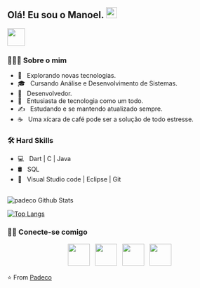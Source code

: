 <h2> Olá! Eu sou o Manoel. <img src="https://github.com/souvikguria98/souvikguria98/blob/master/Hi.gif" width="25"></h2>
<img src="https://cdn.countryflags.com/thumbs/brazil/flag-round-250.png" width="40" height="40">
 

<h3> 👨🏻‍💻 Sobre o mim </h3>

- 🤔 &nbsp; Explorando novas tecnologias.
- 🎓 &nbsp; Cursando Análise e Desenvolvimento de Sistemas.
- 💼 &nbsp; Desenvolvedor.
- 🌱 &nbsp; Entusiasta de tecnologia como um todo.
- ✍️ &nbsp; Estudando e se mantendo atualizado sempre.
- ☕ &nbsp; Uma xícara de café pode ser a solução de todo estresse. 

<h3>🛠 Hard Skills</h3>

- 💻 &nbsp; Dart | C | Java  <!-- 🌐 &nbsp; HTML | CSS | Bootstrap --> 
- 🛢 &nbsp; SQL 
- 🔧 &nbsp; Visual Studio code | Eclipse | Git

<br>

<img align="center" src="https://github-readme-stats.vercel.app/api?username=padeco&include_all_commits=true&count_private=true&show_icons=true&line_height=20&title_color=d6c02d&icon_color=ae9c22&text_color=D3D3D3&bg_color=0,000000,130F40" alt="padeco Github Stats"/>

[![Top Langs](https://github-readme-stats.vercel.app/api/top-langs/?username=padeco&layout=compact&text_color=d6c02d&bg_color=151515)](https://github.com/devSouvik/github-readme-stats)


<h3> 🤝🏻 Conecte-se comigo </h3>

<p align="center">
&nbsp; <a href="https://www.facebook.com/padeco.hat" target="_blank" rel="noopener noreferrer"><img src="https://img.icons8.com/plasticine/100/000000/facebook.png" width="50" /></a>  
&nbsp; <a href="https://www.instagram.com/padeco_hat/" target="_blank" rel="noopener noreferrer"><img src="https://img.icons8.com/plasticine/100/000000/instagram-new.png" width="50" /></a>  
&nbsp; <a href="https://www.linkedin.com/in/manoelvtorres/" target="_blank" rel="noopener noreferrer"><img src="https://img.icons8.com/plasticine/100/000000/linkedin.png" width="50" /></a>
&nbsp; <a href="mailto:torresmanoel.victor@gmail.com" target="_blank" rel="noopener noreferrer"><img src="https://img.icons8.com/plasticine/100/000000/gmail.png"  width="50" /></a>
</p>

⭐️ From [Padeco](https://github.com/padeco)
